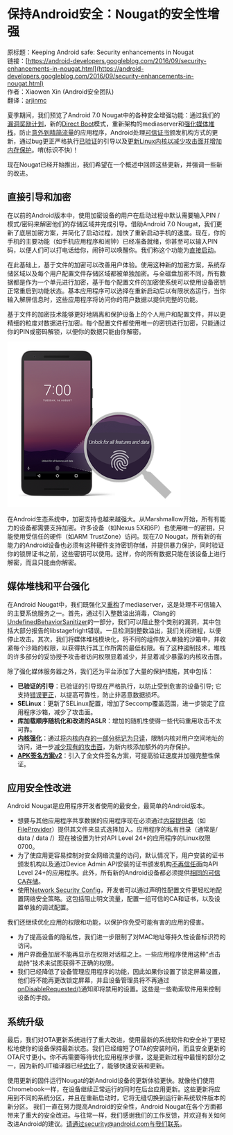 # 保持Android安全：Nougat的安全性增强

原标题：Keeping Android safe: Security enhancements in Nougat  
链接：[https://android-developers.googleblog.com/2016/09/security-enhancements-in-nougat.html](https://android-developers.googleblog.com/2016/09/security-enhancements-in-nougat.html)  
作者：Xiaowen Xin (Android安全团队)  
翻译：[arjinmc](https://github.com/arjinmc)  

夏季期间，我们预览了Android 7.0 Nougat中的各种安全增强功能：通过我们的[漏洞奖励计划](http://android-developers.blogspot.com/2016/06/one-year-of-android-security-rewards.html)，新的[Direct Boot](http://android-developers.blogspot.com/2016/04/developing-for-direct-boot.html)模式，重新架构的mediaserver和[强化媒体堆栈](http://android-developers.blogspot.com/2016/05/hardening-media-stack.html)，防止[意外到精简流量](http://android-developers.blogspot.com/2016/04/protecting-against-unintentional.html)的应用程序，Android处理[可信证书](http://android-developers.blogspot.com/2016/07/changes-to-trusted-certificate.html)颁发机构方式的更新，通过bug更正严格执行[已验证](http://android-developers.blogspot.com/2016/07/strictly-enforced-verified-boot-with.html)的引导以及[更新Linux内核以减少攻击面并增加内存保护](http://android-developers.blogspot.com/2016/07/protecting-android-with-more-linux.html)。唷(标识不快)！

现在Nougat已经开始推出，我们希望在一个概述中回顾这些更新，并强调一些新的改进。

## 直接引导和加密

在以前的Android版本中，使用加密设备的用户在启动过程中默认需要输入PIN /模式/密码来解密他们的存储区域并完成引导。借助Android 7.0 Nougat，我们更新了底层加密方案，并简化了启动过程，加快了重新启动手机的速度。现在，你的手机的主要功能（如手机应用程序和闹钟）已经准备就绪，你甚至可以输入PIN码，以便人们可以打电话给你，闹钟可以唤醒你。我们称这个功能为[直接启动](http://android-developers.blogspot.com/2016/04/developing-for-direct-boot.html)。

在此基础上，基于文件的加密可以改善用户体验。使用这种新的加密方案，系统存储区域以及每个用户配置文件存储区域都被单独加密。与全磁盘加密不同，所有数据都是作为一个单元进行加密，基于每个配置文件的加密使系统可以使用设备密钥正常重启到功能状态。基本应用程序可以选择在重新启动后以有限状态运行，当你输入解屏信息时，这些应用程序将访问你的用户数据以提供完整的功能。

基于文件的加密技术能够更好地隔离和保护设备上的个人用户和配置文件，并以更精细的粒度对数据进行加密。每个配置文件都使用唯一的密钥进行加密，只能通过你的PIN或密码解锁，以便你的数据只能由你解密。

![img](../images/2016.9.6.png)  

在Android生态系统中，加密支持也越来越强大。从Marshmallow开始，所有有能力的设备都需要支持加密。许多设备（如Nexus 5X和6P）也使用唯一的密钥，只能使用受信任的硬件（如ARM TrustZone）访问。现在7.0 Nougat，所有新的有能力的Android设备也必须有这种硬件支持密钥存储，并提供暴力保护，同时验证你的锁屏证书之前，这些密钥可以使用。这样，你的所有数据只能在该设备上进行解密，而且只能由你解密。

## 媒体堆栈和平台强化

在Android Nougat中，我们既强化又[重构](http://android-developers.blogspot.com/2016/05/hardening-media-stack.html)了mediaserver，这是处理不可信输入的主要系统服务之一。首先，通过引入整数溢出消毒，Clang的[UndefinedBehaviorSanitizer](http://clang.llvm.org/docs/UndefinedBehaviorSanitizer.html)的一部分，我们可以阻止整个类别的漏洞，其中包括大部分报告的libstagefright错误。一旦检测到整数溢出，我们关闭进程，以便停止攻击。其次，我们将媒体堆栈模块化，将不同的组件放入单独的沙箱中，并收紧每个沙箱的权限，以获得执行其工作所需的最低权限。有了这种遏制技术，堆栈的许多部分的妥协授予攻击者访问权限显着减少，并显着减少暴露的内核攻击面。

除了强化媒体服务器之外，我们还为平台添加了大量的保护措施，其中包括：

* <strong>已验证的引导</strong>：已验证的引导现在严格执行，以防止受到危害的设备引导; 它支持[错误更正](http://android-developers.blogspot.com/2016/07/strictly-enforced-verified-boot-with.html)，以提高可靠性，防止非恶意数据损坏。
* <strong>SELinux</strong>：更新了SELinux配置，增加了Seccomp覆盖范围，进一步锁定了应用程序沙箱，减少了攻击面。
* <strong>库加载顺序随机化和改进的ASLR</strong>：增加的随机性使得一些代码重用攻击不太可靠。
* <strong>[内核强化](http://android-developers.blogspot.com/2016/07/protecting-android-with-more-linux.html)</strong>：通过[将内核内存的一部分标记为只读](https://android-review.googlesource.com/#/q/status:merged+project:kernel/common+branch:android-3.18+topic:arm64-ronx)，限制内核对用户空间地址的访问，进一步[减少现有的攻击面](https://android-review.googlesource.com/#/q/status:merged+project:kernel/common+branch:android-4.1+topic:sw_PAN)，为新内核添加额外的内存保护。
* <strong>[APK签名方案v2](https://source.android.com/security/apksigning/v2.html)</strong>：引入了全文件签名方案，可提高验证速度并加强完整性保证。

## 应用安全性改进

Android Nougat是应用程序开发者使用的最安全，最简单的Android版本。

* 想要与其他应用程序共享数据的应用程序现在必须通过[内容提供者](https://developer.android.com/guide/topics/providers/content-providers.html?utm_campaign=android_discussion_security_090616&utm_source=anddev&utm_medium=blog)（如[FileProvider](https://developer.android.com/reference/android/support/v4/content/FileProvider.html?utm_campaign=android_discussion_security_090616&utm_source=anddev&utm_medium=blog)）提供其文件来显式选择加入。应用程序的私有目录（通常是/ data / data /）现在被设置为针对API Level 24+的应用程序的Linux权限0700。
* 为了使应用更容易控制对安全网络流量的访问，默认情况下，用户安装的证书颁发机构以及通过Device Admin API安装的证书颁发机构[不再信任](http://android-developers.blogspot.com/2016/07/changes-to-trusted-certificate.html)面向API Level 24+的应用程序。此外，所有新的Android设备都必须提供[相同的可信CA存储](https://source.android.com/security/overview/app-security.html#certificate-authorities)。
* 使用[Network Security Config](https://developer.android.com/training/articles/security-config.html)，开发者可以通过声明性配置文件更轻松地配置网络安全策略。这包括阻止明文流量，配置一组可信的CA和证书，以及设置单独的调试配置。

我们还继续优化应用的权限和功能，以保护你免受可能有害的应用的侵害。

* 为了提高设备的隐私性，我们进一步限制了对MAC地址等持久性设备标识符的访问。
* 用户界面叠加层不能再显示在权限对话框之上。一些应用程序使用这种“点击劫持”技术来试图获得不正确的权限。
* 我们已经降低了设备管理应用程序的功能，因此如果你设置了锁定屏幕设置，他们将不能再更改锁定屏幕，并且设备管理员将不再通过[onDisableRequested()](https://developer.android.com/reference/android/app/admin/DeviceAdminReceiver.html?utm_campaign=android_discussion_security_090616&utm_source=anddev&utm_medium=blog#onDisableRequested(android.content.Context,%20android.content.Intent))通知即将禁用的设置。这些是一些勒索软件用来控制设备的手段。

## 系统升级

最后，我们对OTA更新系统进行了重大改进，使用最新的系统软件和安全补丁更轻松地使你的设备保持最新状态。我们已经缩短了OTA的安装时间，而且安全更新的OTA尺寸更小。你不再需要等待优化应用程序步骤，这是更新过程中最慢的部分之一，因为新的JIT编译器已经[优化](https://developer.android.com/about/versions/nougat/android-7.0.html#quick_path_to_app_install)了，能够快速安装和更新。

使用更新的固件运行Nougat的新Android设备的更新体验更快。就像他们使用Chromebook一样，在设备继续正常运行的同时在后台应用更新。这些更新将应用到不同的系统分区，并且在重新启动时，它将无缝切换到运行新系统软件版本的新分区。
我们一直在努力提高Android的安全性，Android Nougat在各个方面都带来了重大的安全改进。与往常一样，我们感谢我们的工作反馈，并欢迎有关如何改进Android的建议。请通过security@android.com与我们联系。